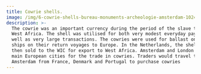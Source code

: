 ```yaml
---
title: Cowrie shells.
image: /img/6-cowrie-shells-bureau-monuments-archeologie-amsterdam-1024x650.jpg
description: >-
  The cowrie was an important currency during the period of the slave trade in
  West Africa. The shell was utilised for both very modest everyday payments as
  well as very large transactions. The cowries were used for ballast on the VOC
  ships on their return voyages to Europe. In the Netherlands, the shells were
  then sold to the WIC for export to West Africa. Amsterdam and London were the
  main European cities for the trade in cowries. Traders would travel to
  Amsterdam from France, Denmark and Portugal to purchase cowries
---
```


